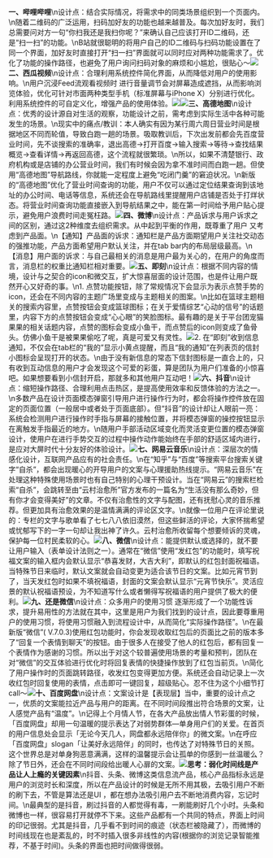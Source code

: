 **一、哔哩哔哩**\n设计点：结合实际情况，将需求中的同类场景组织到一个页面内。\n随着二维码的广泛运用，扫码加好友的功能也越来越普及。每次加好友时，我们总需要问对方一句“你扫我还是我扫你呢？”来确认自己应该打开ID二维码，还是“扫一扫”的功能。\nB站就很聪明的将用户自己的ID二维码与扫码功能设置在了同一个界面，加好友时直接打开“扫一扫”界面就可以同时应对两种功能需求了。优化了功能的操作路径，也避免了用户询问扫码对象的麻烦和小尴尬，很贴心～![](../product-manager/images/bilibili-scan.jpg)**二、西瓜视频**\n设计点：合理利用系统控件简化界面，从而降低对用户的使用影响。\n用户沉浸Feed流观看视频时 进行音量调节会对屏幕造成遮挡，从而影响浏览体验，优化可针对市面两种类型手机（标准屏幕与iPhone X）分别进行优化。利用系统控件的可自定义化，增强产品的使用体验。![](../product-manager/images/watermelon-voice.jpg)![](../product-manager/images/watermelon-voice-iPhoneX.gif)**三、高德地图**\n设计点：优秀的设计源自对生活的观察，功能设计之前，需考虑到实际生活中各种可能发生的场景。\n现实中的痛点/教训：本人确实有因为某行周六周日营业时间是根据地区不同而轮值，导致白跑一趟的场景。吸取教训后，下次出发前都会先百度营业时间，先不谈搜索的准确率，退出高德→打开百度→输入搜索→等待→查找结果概览→查看详情→再返回高德，这个流程就很繁琐。\n所以，如果不清楚银行、政府机构或是店铺的办公营业时间，我们有时候会因为拿不准时间而白跑一趟。但使用“高德地图”导航路线，你就能一定程度上避免“吃闭门羹”的窘迫状况。\n新版的“高德地图”优化了营业时间查询的功能，用户不仅可以通过定位结果查询到该地址的办公时间、电话等信息，系统还会在导航路线里提醒用户店铺是否处于打烊状态。将营业时间查询功能直接嵌入到导航结果之中，能在第一时间给予用户贴心提示，避免用户浪费时间走冤枉路。![](../product-manager/images/gaode-map.jpg)**四、微博**\n设计点：产品诉求与用户诉求之间的区别，通过这2种维度去组织需求。从中起到平衡的作用，既尊重了用户 又考虑到产品面。\n【通知】产品面的诉求：通知栏是产品方面期望用户关注社交动态的强推功能，产品方面希望用户默认关注，并在tab bar内的布局层级最高。\n【消息】用户面的诉求：与自己最相关的消息是用户最为关心的，在用户的角度而言，消息栏的权重比通知栏相对重要。![](../product-manager/images/weibo-noti-type.jpg)**五、即刻**\n设计点：根据不同内容的情境，设计与之契合的icon和微交互，扩大惊喜层面的设计范围，也是件让用户既然开心又好奇的事。\n1. 点赞功能按钮，除了常规情况下会显示为表示点赞手势的icon，还会在不同内容的主题广场里变成与主题相关的图案。\n比如在篮球主题相关的搜索内容里，点赞按钮会变成篮球图标；在关于爱情综艺“心动的信号”的话题里，内容下方的点赞按钮会变成“心心眼”的笑脸图标。最有趣的是关于平台团宠猫果果的相关话题内容，点赞的图标会变成小鱼干，而点赞后的icon则变成了鱼骨头。仿佛小鱼干是被果果偷吃了呢，真是可爱又有灵性。![](../product-manager/images/jike-moment.gif)2. 在“即刻”收到信息通知，不仅会在tab栏的“我的”显示小黄点提醒，而且“我的通知”在列表页的信封小图标会呈现打开的状态。\n由于没有新信息的常态下信封图标是一直合上的，只有收到互动信息的用户才会发现这个可爱的彩蛋，算是团队为用户们准备的小惊喜吧。如果想要看到小信封开启，那就多和其他用户互动吧！![](../product-manager/images/jike-email.jpg)**六、抖音**\n设计点：缩短操作路径、合理利用点击热区，是提高使用效率和反馈体验的方法之一。\n多数产品在设计页面模态弹窗引导用户进行操作行为时，都会将操作控件放在固定的页面位置（一般居中或者处于页面底部）。但“抖音”的设计却让人眼前一亮：系统会检测用户进行操作时手指与屏幕的接触位置，并将模态弹窗的操控按钮显示在离触发手指最近的地方。\n随用户手部活动区域变化而灵活变更位置的模态弹窗设计，使用户在进行手势交互的过程中操作动作能始终在手部的舒适区域内进行，是应对大屏时代十分友好的体验设计。![](../product-manager/images/douyin-tap.jpg)**七、网易云音乐**\n设计点：深层次的情感化设计，互联网产品应有的社会责任。\n在“知乎”与“百度”等搜索平台搜索关键字“自杀”，都会出现暖心的开导用户的文案与心理援助热线提示。“网易云音乐”在处理这种特殊使用场景时也有自己特别的心理干预设计。当在“网易云”的搜索栏检索“自杀”，会跳转至由“云村治愈所”官方发布的一篇名为“生活没有那么奇妙，但有你才会变得美好”的文章。不仅有治愈性的文字与配图，还有抚慰心灵的音乐推荐。但更加具有治愈效果的是温情满满的评论区文字。\n就像一位用户在评论里说的：专栏的文字与歌单看了七七八八依旧漠然，但这些鲜活的评论，大家怀揣希望或忧郁写下的一字一句却让我出神了许久。云村治愈所收留每个想要倾诉的灵魂，保护每一位村民柔软的心。![](../product-manager/images/wangyiyun-suicide.gif)**八、微信**\n设计点：能提供默认或选择的，就不要让用户输入（表单设计法则之一）。通常在“微信”使用“发红包”的功能时，填写祝福文案的输入框内会默认显示“恭喜发财，大吉大利”，即默认的红包封面祝福语。当特殊节日来临时，默认文案就会自动变更为适合该节日的文案。比如元宵节到了，当天发红包时如果不填祝福语，封面的文案会默认显示“元宵节快乐”。灵活应景的默认祝福语预设，为不知道写什么或者懒得写祝福语的用户提供了极大的便利。![](../product-manager/images/wechat-red-packet.jpg)**九、还是微信**\n设计点：众多用户的使用习惯 逐渐形成了一个功能性诉求，提升易用性的方法就在其中，这里是用户为我们找到的设计点，因此要尊重用户的使用习惯，将使用习惯融入到流程设计中，从而简化“实际操作路径”。\n在最新版“微信”( V.7.0.3)使用红包功能时，你会发现收取红包后的页面比之前的版本多了“回复一个表情到聊天”的按钮。由于很多人在接受了他人的红包后，都有回复一个表情作为感谢的习惯。所以出于对这个较普遍使用场景的考量和预判，团队在对“微信”的交互体验进行优化时将回复表情的快捷操作放到了红包当前页。\n简化了用户操作时的页面跳转路径，收发红包变得更加方便。系统还会自动记录上一次收红包时回复使用的表情，点击即可一键回复，超级贴心。忍不住为这个小细节打call～![](../product-manager/images/wechat-packet-reply.jpg)**十、百度网盘**\n设计点：文案设计是【表现层】当中，重要的设计点之一，优质的文案能拉近产品与用户的距离。在不同时间段推出符合场景的文案，让人感觉产品有“温度”。\n记得上个月情人节，在各大产品放出情人节彩蛋的时候，「百度网盘」却用一句温暖的提示表达了对弱势群体—单身用户们的关爱。在首页的用户信息处会显示「无论今天几人，网盘都永远陪伴你」的微文案。\n在呼应「百度网盘」slogan「让美好永远陪伴」的同时，也传达了对特殊节日的关照。这个世界总是对单身狗恶意满满，这样的温馨提示会让孤单的你感到一丝温暖么？除了节日外，还会在不同时间段给出暖人心扉的文案。![](../product-manager/images/baidu-drive-date.jpg)**思考：弱化时间线是产品让人上瘾的关键因素**\n抖音、头条、微博这类信息流产品，核心产品指标永远是用户的浏览时长和深度，所以在产品设计的时候是无所不用其极，去吸引用户不断的刷下去，不管是算法还是UI ，都在想办法吸引用户去不断地消费内容，忘记时间。\n最典型的是抖音，刷过抖音的人都觉得有毒，一刷能刷好几个小时。头条和微博也一样，很容易打开就停不下来。这些产品都有一个共同的特点，界面上时间的印记很弱。尤其是抖音，几乎看不到时间的痕迹（状态栏被隐藏了），而微博的时间线现在也是紊乱的，时不时插入很多非线性的内容(根据你的浏览记录智能推荐，不基于时间)。头条的界面也把时间做得很弱。
        